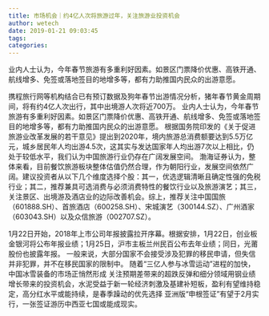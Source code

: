 ```yaml
---
title: 市场机会｜约4亿人次将旅游过年，关注旅游业投资机会
author: wetech
date: 2019-01-21 09:03:45
tags: 
categories: 
---
```

业内人士认为，今年春节旅游有多重利好因素。如景区门票降价优惠、高铁开通、航线增多、免签或落地签目的地增多等，都有力助推国内民众的出游意愿。
<!-- more -->
携程旅行网等机构结合已有预订数据及狗年春节出游情况分析，猪年春节黄金周期间，将有约4亿人次出行，其中出境游人次将近700万。
业内人士认为，今年春节旅游有多重利好因素。如景区门票降价优惠、高铁开通、航线增多、免签或落地签目的地增多等，都有力助推国内民众的出游意愿。
根据国务院印发的《关于促进旅游业改革发展的若干意见》提出到2020年，境内旅游总消费额要达到5.5万亿元，城乡居民年人均出游4.5次，这其实与发达国家年人均出游7次以上相比，仍处于较低水平，我们认为中国旅游行业仍存在广阔发展空间。
渤海证券认为，整体来看，目前餐饮旅游板块整体估值仍然合理，作为朝阳行业，发展空间依然广阔。建议投资者从以下几个维度选择个股：其一，优选逻辑清晰且确定性强的免税行业；其二，推荐兼具可选消费与必须消费特性的餐饮行业以及旅游演艺；其三，关注景区、出境游及酒店业的边际改善机会。综上，推荐关注中国国旅（601888.SH）、首旅酒店（600258.SH）、宋城演艺（300144.SZ）、广州酒家（603043.SH）以及众信旅游（002707.SZ）。
 
 
1月22日开始，2018年上市公司年报披露拉开序幕。根据安排，1月22日，创业板金银河将公布年报业绩；1月25日，沪市主板兰州民百公布去年业绩；同日，光莆股份也披露年报。
一般来说，大部分国家不会接受涉及犯罪的移民申请，但失信并非犯罪，并不在移民国家的限制中。
随着“三亿人参与冰雪运动”进程的加快，中国冰雪装备的市场正悄然形成
关注预期差带来的超跌反弹和细分领域用钢业绩增长带来的投资机会，水泥受益于新一轮经济刺激及基建补短板，盈利有望维持稳定，高分红水平或能持续，是春季躁动的优先选择
亚洲版“申根签证”有望于2月实行，一张签证游历中西亚七国或能成现实。
